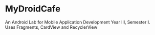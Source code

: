 # MyDroidCafe
An Android Lab for Mobile Application Development Year III, Semester I.
<br>
Uses Fragments, CardView and RecyclerView
